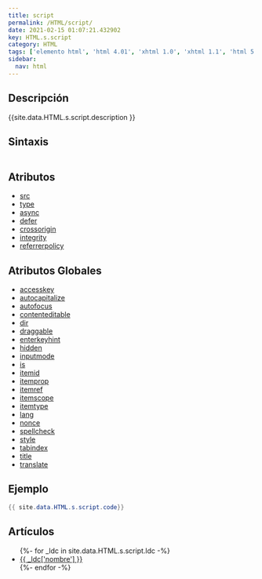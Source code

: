 ```yaml
---
title: script
permalink: /HTML/script/
date: 2021-02-15 01:07:21.432902
key: HTML.s.script
category: HTML
tags: ['elemento html', 'html 4.01', 'xhtml 1.0', 'xhtml 1.1', 'html 5', 'html 5.1', 'html 5.2']
sidebar: 
  nav: html
---
```


## Descripción
{{site.data.HTML.s.script.description }}

## Sintaxis
~~~html
~~~

## Atributos
* [src](/HTML/script/src/)
* [type](/HTML/script/type/)
* [async](/HTML/script/async/)
* [defer](/HTML/script/defer/)
* [crossorigin](/HTML/script/crossorigin/)
* [integrity](/HTML/script/integrity/)
* [referrerpolicy](/HTML/script/referrerpolicy/)

## Atributos Globales
* [accesskey](/HTML/accesskey/)
* [autocapitalize](/HTML/autocapitalize/)
* [autofocus](/HTML/autofocus/)
* [contenteditable](/HTML/contenteditable/)
* [dir](/HTML/dir/)
* [draggable](/HTML/draggable/)
* [enterkeyhint](/HTML/enterkeyhint/)
* [hidden](/HTML/hidden/)
* [inputmode](/HTML/inputmode/)
* [is](/HTML/is/)
* [itemid](/HTML/itemid/)
* [itemprop](/HTML/itemprop/)
* [itemref](/HTML/itemref/)
* [itemscope](/HTML/itemscope/)
* [itemtype](/HTML/itemtype/)
* [lang](/HTML/lang/)
* [nonce](/HTML/nonce/)
* [spellcheck](/HTML/spellcheck/)
* [style](/HTML/style/)
* [tabindex](/HTML/tabindex/)
* [title](/HTML/title/)
* [translate](/HTML/translate/)

## Ejemplo
~~~java
{{ site.data.HTML.s.script.code}}
~~~

## Artículos
<ul>
{%- for _ldc in site.data.HTML.s.script.ldc -%}
   <li>
       <a href="{{_ldc['url'] }}">{{ _ldc['nombre'] }}</a>
   </li>
{%- endfor -%}
</ul>
